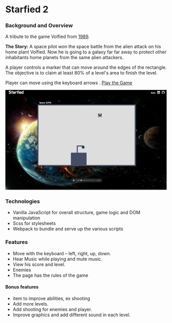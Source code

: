 # Starfied 2

### Background and Overview

A tribute to the game Volfied from [1989](https://www.youtube.com/watch?v=RxuMVqkLD7o).

**The Story:** A space pilot won the space battle from the alien attack on his home plant Volfied. Now he is going to a galaxy far far away to protect other inhabitants home planets from the same alien attackers.

A player controls a marker that can move around the edges of the rectangle. The objective is to claim at least 80% of a level's area to finish the level.

Player can move using the keyboard arrows . [Play the Game](https://roniramon.github.io/starfied/)

![game Image ](assets/images/Screen-Shot-game.png)

### Technologies
*	Vanilla JavaScript for overall structure, game logic and DOM manipulation
*	Scss for stylesheets
*	Webpack to bundle and serve up the various scripts

### Features
*	Move with the keyboard – left, right, up, down.
*	Hear Music while playing and mute music.
*	View his score and level.
*	Enemies
*	The page has the rules of the game


#### Bonus features
* item to improve abilities, ex shooting 
* Add more levels.
* Add shooting for enemies and player.
* Improve graphics and add different sound in each level.  
